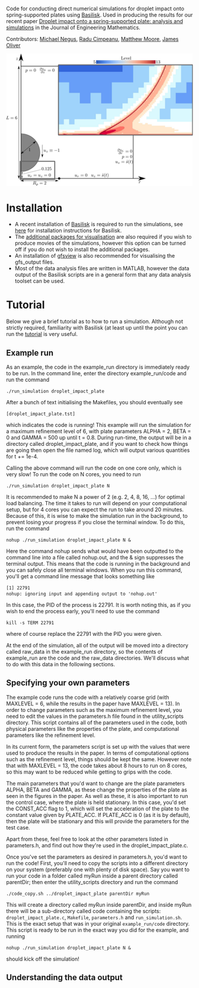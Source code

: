 Code for conducting direct numerical simulations for droplet impact onto 
spring-supported plates using [Basilisk](<http://basilisk.fr/>). Used in 
producing the results for our recent paper [Droplet impact onto a spring-supported plate: analysis and simulations](<https://link.springer.com/article/10.1007/s10665-021-10107-5/>) in the Journal of Engineering Mathematics.

Contributors: [Michael Negus](<https://www.maths.ox.ac.uk/people/michael.negus>), [Radu Cimpeanu](<https://warwick.ac.uk/fac/sci/maths/people/staff/cimpeanu/>), [Matthew Moore](<https://www.hull.ac.uk/staff-directory/matthew-moore>), [James Oliver](<https://www.maths.ox.ac.uk/people/james.oliver>)

![Program Screenshot](assets/images/dns_set_up.jpg)


# Installation
* A recent installation of [Basilisk](<http://basilisk.fr/>) is required to run 
the simulations, see [here](<http://basilisk.fr/src/INSTALL>) for installation
instructions for Basilisk. 
* The [additional packages for visualisation](<http://basilisk.fr/src/gl/INSTALL>) 
are also required if you wish to produce movies of the simulations, however this
option can be turned off if you do not wish to install the additional packages.
* An installation of [gfsview](http://gfs.sourceforge.net/wiki/index.php/Main_Page) 
is also recommended for visualising the gfs_output files.
* Most of the data analysis files are written in MATLAB, however the data 
output of the Basilisk scripts are in a general form that any data analysis
toolset can be used.


# Tutorial
Below we give a brief tutorial as to how to run a simulation. Although not strictly
required, familiarity with Basilisk (at least up until the point you can run
the [tutorial](<http://basilisk.fr/Tutorial>) is very useful. 

## Example run
As an example, the code in the example_run directory is immediately ready to be
run. In the command line, enter the directory example_run/code and run the command
```shell
./run_simulation droplet_impact_plate 
```
After a bunch of text initialising the Makefiles, you should eventually see
```shell
[droplet_impact_plate.tst]
```
which indicates the code is running! This example will run the simulation for 
a maximum refinement level of 6, with plate parameters ALPHA = 2, BETA = 0 and 
GAMMA = 500 up until t = 0.8. During run-time, the output will be in a directory
called droplet_impact_plate, and if you want to check how things are going then
open the file named log, which will output various quantities for t += 1e-4. 

Calling the above command will run the code on one core only, which is very 
slow! To run the code on N cores, you need to run
```shell
./run_simulation droplet_impact_plate N
```
It is recommended to make N a power of 2 (e.g. 2, 4, 8, 16, ...) for optimal
load balancing. The time it takes to run will depend on your computational setup,
but for 4 cores you can expect the run to take around 20 minutes. Because of this,
it is wise to make the simulation run in the background, to prevent losing your
progress if you close the terminal window. To do this, run the command
```shell
nohup ./run_simulation droplet_impact_plate N &
```
Here the command nohup sends what would have been outputted to the command line 
into a file called nohup.out, and the & sign suppresses the terminal output. This
means that the code is running in the background and you can safely close all 
terminal windows. When you run this command, you'll get a command line message 
that looks something like
```shell
[1] 22791
nohup: ignoring input and appending output to 'nohup.out'    
```
In this case, the PID of the process is 22791. It is worth noting this, as if you
wish to end the process early, you'll need to use the command
```shell
kill -s TERM 22791   
```
where of course replace the 22791 with the PID you were given.

At the end of the simulation, all of the output will be moved into a directory
called raw_data in the example_run directory, so the contents of example_run are
the code and the raw_data directories. We'll discuss what to do with this data
in the following sections. 

## Specifying your own parameters
The example code runs the code with a relatively coarse grid (with MAXLEVEL = 6,
while the results in the paper have MAXLEVEL = 13). In order to change parameters 
such as the maximum refinement level, you need to edit the values in the parameters.h
file found in the utility_scripts directory. This script contains all of the
parameters used in the code, both physical parameters like the properties of the
plate, and computational parameters like the refinement level.

In its current form, the parameters script is set up with the values that were
used to produce the results in the paper. In terms of computational options such
as the refinement level, things should be kept the same. However note that with
MAXLEVEL = 13, the code takes about 8 hours to run on 8 cores, so this may want
to be reduced while getting to grips with the code. 

The main parameters that you'd want to change are the plate parameters ALPHA, 
BETA and GAMMA, as these change the properties of the plate as seen in the figures
in the paper. As well as these, it is also important to run the control case, where
the plate is held stationary. In this case, you'd set the CONST_ACC flag to 1,
which will set the acceleration of the plate to the constant value given by 
PLATE_ACC. If PLATE_ACC is 0 (as it is by default), then the plate will be 
stationary and this will provide the parameters for the test case.

Apart from these, feel free to look at the other parameters listed in parameters.h, 
and find out how they're used in the droplet_impact_plate.c. 

Once you've set the parameters as desired in parameters.h, you'd want to run the
code! First, you'll need to copy the scripts into a different directory on your
system (preferably one with plenty of disk space). Say you want to run your
code in a folder called myRun inside a parent directory called parentDir; then 
enter the utility_scripts directory and run the command
```shell
./code_copy.sh ../droplet_impact_plate parentDir myRun
```
This will create a directory called myRun inside parentDir, and inside myRun
there will be a sub-directory called code containing the scripts: `droplet_impact_plate.c`, 
`Makefile`, `parameters.h` and `run_simulation.sh`. This is the exact setup that
was in your original `example_run/code` directory. This script is ready to be
run in the exact way you did for the example, and running 
```shell
nohup ./run_simulation droplet_impact_plate N &
```
should kick off the simulation! 

## Understanding the data output



<!-- ## The problem
* We wish to study the dynamics of droplets impacting onto deformable substrates, such as elastic sheets or cling film (see [Splashing on elastic membranes: The importance of early-time dynamics](<https://aip.scitation.org/doi/full/10.1063/1.2969755>)).
* As a first step towards this goal, we would like to conduct simulations of impact onto flat plates which are restricted to moving in the vertical direction
* This requires embedding a solid into the computational domain of the problem
* Basilisk currently only supports embedding solids in two-phase problems when only one of the phases makes contact with the solid (such as [flow over a bump](<http://basilisk.fr/src/examples/gaussian-ns.c>))
* The issue here is that both the air and the liquid phase will meet the substrate during droplet impact, so we cannot embed a solid in the same way that is currently implemented in Basilisk

## Proposed solution
* We can create artifical solids by using "Stephane's Trick", which was used to [move a cylinder through a liquid](<http://basilisk.fr/sandbox/popinet/movingcylinder.c>)
* The idea is to create another volume fraction (here we call it plate[]), which is 1 inside the plate and 0 outside of the plate
* In order for the plate to act as a solid, we need to impose the kinematic condition on the velocity (that is the vertical velocity of the fluid needs to match the plate speed)

## Goal
Conduct simulations of axisymmetric droplet impact onto a moving plate, where the displacement of the plate is determined by the forces felt on it from the droplet. In particular, we wish to model the problem of a plate being suspended by a spring and a dashpot, in order to study how elastic and dissipative effects on the movement affect the dynamics of the droplet. 

## Structure of repository
* This repository is to document the progress we are making into studying impact onto moving plates. Each sub directory documents a different task to complete in order to solve the eventual problem of impact onto a plate-spring-dashpot system -->